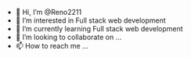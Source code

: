 - 👋 Hi, I’m @Reno2211
- 👀 I’m interested in Full stack web development 
- 🌱 I’m currently learning Full stack web development
- 💞️ I’m looking to collaborate on ...
- 📫 How to reach me ...

<!---
Reno2211/Reno2211 is a ✨ special ✨ repository because its `README.md` (this file) appears on your GitHub profile.
You can click the Preview link to take a look at your changes.
--->
